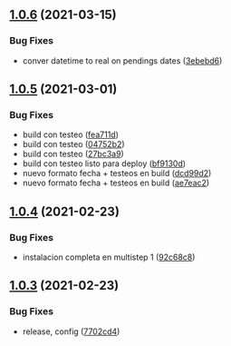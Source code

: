 ## [1.0.6](https://github.com/orlandobrea/dashboard-migracion-sips-fe/compare/v1.0.5...v1.0.6) (2021-03-15)


### Bug Fixes

* conver datetime to real on pendings dates ([3ebebd6](https://github.com/orlandobrea/dashboard-migracion-sips-fe/commit/3ebebd6b7233875021e4b213a6e91a21b0c8b611))

## [1.0.5](https://github.com/orlandobrea/dashboard-migracion-sips-fe/compare/v1.0.4...v1.0.5) (2021-03-01)


### Bug Fixes

* build con testeo ([fea711d](https://github.com/orlandobrea/dashboard-migracion-sips-fe/commit/fea711d689a427ef70df73a422e222e3bf15daf7))
* build con testeo ([04752b2](https://github.com/orlandobrea/dashboard-migracion-sips-fe/commit/04752b2ed35ad8621681dca91240468af038032d))
* build con testeo ([27bc3a9](https://github.com/orlandobrea/dashboard-migracion-sips-fe/commit/27bc3a9e452f26f65fa4d4ef812fdf5c59af6c75))
* build con testeo listo para deploy ([bf9130d](https://github.com/orlandobrea/dashboard-migracion-sips-fe/commit/bf9130d19923e79e0580d538fa520cf220eccea4))
* nuevo formato fecha + testeos en build ([dcd99d2](https://github.com/orlandobrea/dashboard-migracion-sips-fe/commit/dcd99d2474c6d57e3ddfc23256f3ca119ae00342))
* nuevo formato fecha + testeos en build ([ae7eac2](https://github.com/orlandobrea/dashboard-migracion-sips-fe/commit/ae7eac2f894a33c14b16a693f84991fdd2c04e11))

## [1.0.4](https://github.com/orlandobrea/dashboard-migracion-sips-fe/compare/v1.0.3...v1.0.4) (2021-02-23)


### Bug Fixes

* instalacion completa en multistep 1 ([92c68c8](https://github.com/orlandobrea/dashboard-migracion-sips-fe/commit/92c68c80f38325509c35c3e001af89d48d49ec18))

## [1.0.3](https://github.com/orlandobrea/dashboard-migracion-sips-fe/compare/v1.0.2...v1.0.3) (2021-02-23)


### Bug Fixes

* release, config ([7702cd4](https://github.com/orlandobrea/dashboard-migracion-sips-fe/commit/7702cd48e9bf925986b246bc37583d707beda75d))
